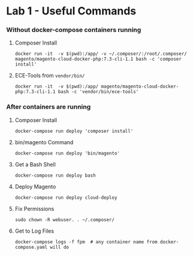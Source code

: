 # Lab 1 - Useful Commands

### Without docker-compose containers running

1) Composer Install

       docker run -it  -v $(pwd):/app/ -v ~/.composer/:/root/.composer/ magento/magento-cloud-docker-php:7.3-cli-1.1 bash -c 'composer install'

2) ECE-Tools from `vendor/bin/`

       docker run -it  -v $(pwd):/app/ magento/magento-cloud-docker-php:7.3-cli-1.1 bash -c 'vendor/bin/ece-tools'

### After containers are running

1) Composer Install

       docker-compose run deploy 'composer install'

2) bin/magento Command

       docker-compose run deploy 'bin/magento'

3) Get a Bash Shell

       docker-compose run deploy bash

4) Deploy Magento

       docker-compose run deploy cloud-deploy

5) Fix Permissions

       sudo chown -R webuser. . ~/.composer/

6) Get to Log Files

       docker-compose logs -f fpm  # any container name from docker-compose.yaml will do
